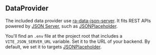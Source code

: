 ## DataProvider

The included data provider use [ra-data-json-server](https://github.com/marmelab/react-admin/tree/master/packages/ra-data-json-server). It fits REST APIs powered by [JSON Server](https://github.com/typicode/json-server), such as [JSONPlaceholder](https://jsonplaceholder.typicode.com/).

You'll find an `.env` file at the project root that includes a `VITE_JSON_SERVER_URL` variable. Set it to the URL of your backend. By default, we set it to targets [JSONPlaceholder](https://jsonplaceholder.typicode.com/).
